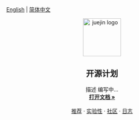 <a href="./README_EN.md">English</a> |
<a href="./README.md">简体中文</a>

<p align="center">
  <a href="#">
    <img src="https://github.com/juejin-im/open-source/blob/master/logo.png" alt="juejin logo" width="100" height="100">
  </a>
</p>

<h2 align="center">开源计划</h2>

<p align="center">
  描述 编写中...
  <br>
  <a href="#"><strong>打开文档 »</strong></a>
  <br>
  <br>
  <a href="#">推荐</a>
  ·
  <a href="#">实验性</a>
  ·
  <a href="#">社区</a>
  ·
  <a href="#">日志</a>
</p>

